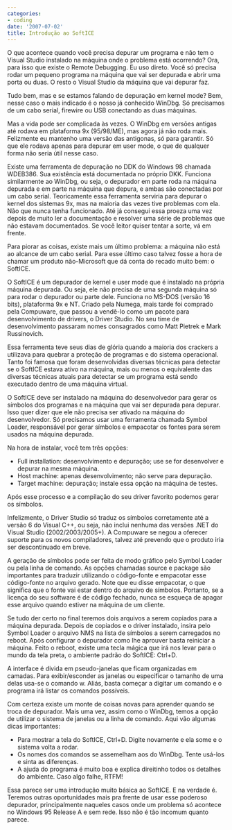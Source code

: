 ```yaml
---
categories:
- coding
date: '2007-07-02'
title: Introdução ao SoftICE
---
```


O que acontece quando você precisa depurar um programa e não tem o Visual Studio instalado na máquina onde o problema está ocorrendo? Ora, para isso que existe o Remote Debugging. Eu uso direto. Você só precisa rodar um pequeno programa na máquina que vai ser depurada e abrir uma porta ou duas. O resto o Visual Studio da máquina que vai depurar faz.

Tudo bem, mas e se estamos falando de depuração em kernel mode? Bem, nesse caso o mais indicado é o nosso já conhecido WinDbg. Só precisamos de um cabo serial, firewire ou USB conectando as duas máquinas.

Mas a vida pode ser complicada às vezes. O WinDbg em versões antigas até rodava em plataforma 9x (95/98/ME), mas agora já não roda mais. Felizmente eu mantenho uma versão das antigonas, só para garantir. Só que ele rodava apenas para depurar em user mode, o que de qualquer forma não seria útil nesse caso.

Existe uma ferramenta de depuração no DDK do Windows 98 chamada WDEB386. Sua existência está documentada no próprio DKK. Funciona similarmente ao WinDbg, ou seja, o depurador em parte roda na máquina depurada e em parte na máquina que depura, e ambas são conectadas por um cabo serial. Teoricamente essa ferramenta serviria para depurar o kernel dos sistemas 9x, mas na maioria das vezes tive problemas com ela. Não que nunca tenha funcionado. Até já consegui essa proeza uma vez depois de muito ler a documentação e resolver uma série de problemas que não estavam documentados. Se você leitor quiser tentar a sorte, vá em frente.

Para piorar as coisas, existe mais um último problema: a máquina não está ao alcance de um cabo serial. Para esse último caso talvez fosse a hora de chamar um produto não-Microsoft que dá conta do recado muito bem: o SoftICE.

O SoftICE é um depurador de kernel e user mode que é instalado na própria máquina depurada. Ou seja, ele não precisa de uma segunda máquina só para rodar o depurador ou parte dele. Funciona no MS-DOS (versão 16 bits), plataforma 9x e NT. Criado pela Numega, mais tarde foi comprado pela Compuware, que passou a vendê-lo como um pacote para desenvolvimento de drivers, o Driver Studio. No seu time de desenvolvimento passaram nomes consagrados como Matt Pietrek e Mark Russinovich.

Essa ferramenta teve seus dias de glória quando a maioria dos crackers a utilizava para quebrar a proteção de programas e do sistema operacional. Tanto foi famosa que foram desenvolvidas diversas técnicas para detectar se o SoftICE estava ativo na máquina, mais ou menos o equivalente das diversas técnicas atuais para detectar se um programa está sendo executado dentro de uma máquina virtual.

O SoftICE deve ser instalado na máquina do desenvolvedor para gerar os símbolos dos programas e na máquina que vai ser depurada para depurar. Isso quer dizer que ele não precisa ser ativado na máquina do desenvolvedor. Só precisamos usar uma ferramenta chamada Symbol Loader, responsável por gerar símbolos e empacotar os fontes para serem usados na máquina depurada.

Na hora de instalar, você tem três opções:
	
 - Full installation: desenvolvimento e depuração; use se for desenvolver e depurar na mesma máquina.
 - Host machine: apenas desenvolvimento; não serve para depuração.
 - Target machine: depuração; instale essa opção na máquina de testes.

Após esse processo e a compilação do seu driver favorito podemos gerar os símbolos.

Infelizmente, o Driver Studio só traduz os símbolos corretamente até a versão 6 do Visual C++, ou seja, não inclui nenhuma das versões .NET do Visual Studio (2002/2003/2005+). A Compuware se negou a oferecer suporte para os novos compiladores, talvez até prevendo que o produto iria ser descontinuado em breve.

A geração de símbolos pode ser feita de modo gráfico pelo Symbol Loader ou pela linha de comando. As opções chamadas source e package são importantes para traduzir utilizando o código-fonte e empacotar esse código-fonte no arquivo gerado. Note que eu disse empacotar, o que significa que o fonte vai estar dentro do arquivo de símbolos. Portanto, se a licença do seu software é de código fechado, nunca se esqueça de apagar esse arquivo quando estiver na máquina de um cliente.

Se tudo der certo no final teremos dois arquivos a serem copiados para a máquina depurada. Depois de copiados e o driver instalado, insira pelo Symbol Loader o arquivo NMS na lista de símbolos a serem carregados no reboot. Após configurar o depurador como lhe aprouver basta reiniciar a máquina. Feito o reboot, existe uma tecla mágica que irá nos levar para o mundo da tela preta, o ambiente padrão do SoftICE: Ctrl+D.

A interface é divida em pseudo-janelas que ficam organizadas em camadas. Para exibir/esconder as janelas ou especificar o tamanho de uma delas usa-se o comando w. Aliás, basta começar a digitar um comando e o programa irá listar os comandos possíveis.

Com certeza existe um monte de coisas novas para aprender quando se troca de depurador. Mais uma vez, assim como o WinDbg, temos a opção de utilizar o sistema de janelas ou a linha de comando. Aqui vão algumas dicas importantes:

 - Para mostrar a tela do SoftICE, Ctrl+D. Digite novamente e ela some e o sistema volta a rodar.
 - Os nomes dos comandos se assemelham aos do WinDbg. Tente usá-los e sinta as diferenças.
 - A ajuda do programa é muito boa e explica direitinho todos os detalhes do ambiente. Caso algo falhe, RTFM!

Essa parece ser uma introdução muito básica ao SoftICE. E na verdade é. Teremos outras oportunidades mais pra frente de usar esse poderoso depurador, principalmente naqueles casos onde um problema só acontece no Windows 95 Release A e sem rede. Isso não é tão incomum quanto parece.